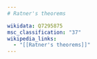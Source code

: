 ```yaml
---
# Ratner's theorems

wikidata: Q7295875
msc_classification: "37"
wikipedia_links:
  - "[[Ratner's theorems]]"
---
```

